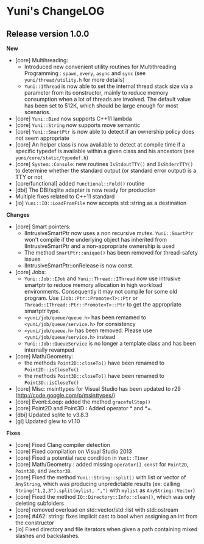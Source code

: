 Yuni's ChangeLOG
================


Release version 1.0.0
---------------------

**New**

 * [core] Multihreading:
   - Introduced new convenient utility routines for Multithreading Programming :
     `spawn`, `every`, `async` and `sync` (see `yuni/thread/utility.h` for more details)
   - `Yuni::IThread` is now able to set the internal thread stack size via a parameter
     from its constructor, mainly to reduce memory consumption when a lot of threads are involved.
     The default value has been set to 512K, which should be large enough for most scenarios.
 * [core] `Yuni::Bind` now supports C++11 lambda
 * [core] `Yuni::String` now supports move semantic
 * [core] `Yuni::SmartPtr` is now able to detect if an ownership policy does not seem appropriate
 * [core] An helper class is now available to detect at compile time if a specific typedef
   is available within a given class and his ancestors (see `yuni/core/static/typedef.h`)
 * [core] `System::Console`: new routines `IsStdoutTTY()` and `IsStderrTTY()` to determine
   whether the standard output (or standard error output) is a TTY or not
 * [core/functional] added `Functional::Fold()` routine
 * [dbi] The DBI/sqlite adapter is now ready for production
 * Multiple fixes related to C++11 standard
 * [io] `Yuni::IO::LoadFromFile` now accepts std::string as a destination


**Changes**

* [core] Smart pointers:
    - IIntrusiveSmartPtr now uses a non recursive mutex.
      `Yuni::SmartPtr` won't compile if the underlying object has inherited
      from IIntrusiveSmartPtr and a non-appropriate ownership is used
    - The method `SmartPtr::unique()` has been removed for thread-safety issues
    - IIntrusiveSmartPtr::onRelease is now const.
* [core] Jobs:
   - `Yuni::Job::IJob` and `Yuni::Thread::IThread` now use intrusive smartptr
     to reduce memory allocation in high workload environments. Consequently it may not compile
     for some old program. Use `IJob::Ptr::Promote<T>::Ptr` or `Thread::IThread::Ptr::Promote<T>::Ptr`
     to get the appropriate smartptr type.
   - `<yuni/job/queue/queue.h>` has been remamed to `<yuni/job/queue/service.h>` for consistency
   - `<yuni/job/queue.h>` has been removed. Please use `<yuni/job/queue/service.h>` instead
   - `Yuni::Job::QueueService` is no longer a template class and has been
     internally revamped
 * [core] Math/Geometry:
   - the methods `Point2D::closeTo()` have been renamed to `Point2D::isCloseTo()`
   - the methods `Point3D::closeTo()` have been renamed to `Point3D::isCloseTo()`
 * [core] Misc: msinttypes for Visual Studio has been updated to r29 (http://code.google.com/p/msinttypes/)
 * [core] Event::Loop: added the method `gracefulStop()`
 * [core] Point2D and Point3D : Added operator * and *=.
 * [dbi] Updated sqlite to v3.8.3
 * [gl] Updated glew to v1.10


**Fixes**

 * [core] Fixed Clang compiler detection
 * [core] Fixed compilation on Visual Studio 2013
 * [core] Fixed a potential race condition in `Yuni::Timer`
 * [core] Math/Geometry : added missing `operator[] const` for `Point2D`, `Point3D`, and `Vector3D`.
 * [core] Fixed the method `Yuni::String::split()` with list or vector of `AnyString`,
   which was producing unpredictable results (ex: calling `String("1,2,3").split(mylist, ",")`
   with `mylist` as `AnyString::Vector`)
 * [core] Fixed the method `IO::Directory::Info::clean()`, which was only deleting subfolders
 * [core] removed overload on std::vector/std::list with std::ostream
 * [core] #462: string: fixes implicit cast to bool when assigning an int from the constructor
 * [io] Fixed directory and file iterators when given a path containing mixed slashes and backslashes.


